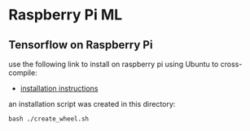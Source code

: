 # Raspberry Pi ML #


## Tensorflow on Raspberry Pi ##

use the following link to install on raspberry pi using Ubuntu to cross-compile:

- [installation instructions](https://www.tensorflow.org/install/source_rpi)

an installation script was created in this directory:


`bash ./create_wheel.sh`
